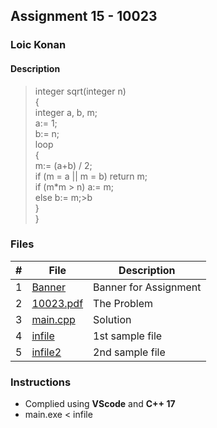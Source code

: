 ## Assignment 15 - 10023

### Loic Konan

#### Description

> integer sqrt(integer n)  <br>
> { <br>
>   integer a, b, m; <br>
>   a:= 1; <br>
>   b:= n; <br>
>   loop  <br>
>   { <br>
>       m:= (a+b) / 2; <br>
>       if (m = a || m = b) return m; <br>
>       if (m*m > n) a:= m; <br>
>       else b:= m;>b <br>
>   } <br>
> } <br>
> 
### Files

|   #   | File                 | Description           |
| :---: | -------------------- | --------------------- |
|   1   | [Banner](Banner)     | Banner for Assignment |
|   2   | [10023.pdf](.pdf)    | The Problem           |
|   3   | [main.cpp](main.cpp) | Solution              |
|   4   | [infile](infile)     | 1st sample file       |
|   5   | [infile2](infile2)   | 2nd sample file       |

### Instructions

- Complied using **VScode** and **C++ 17**
- main.exe < infile
